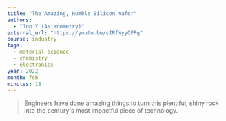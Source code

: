```yaml
---
title: "The Amazing, Humble Silicon Wafer"
authors:
  - "Jon Y (Asianometry)"
external_url: "https://youtu.be/sIRfWyyOFPg"
course: industry
tags:
  - material-science
  - chemistry
  - electronics
year: 2022
month: feb
minutes: 18
---
```


> Engineers have done amazing things to
turn this plentiful, shiny rock into the
century's most impactful piece of
technology.
